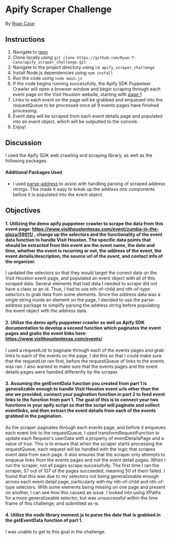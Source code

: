 # Apify Scraper Challenge

By [Ryan Case](https://www.linkedin.com/in/ryan-t-case/)

## Instructions

1. Navigate to [repo](https://github.com/Ryan-T-Case/apify_scraper_challenge)
2. Clone locally using
   `git clone https://github.com/Ryan-T-Case/apify_scraper_challenge.git`
3. Navigate to the project directory using `cd apify_scraper_challenge`
3. Install Node.js dependencies using `npm install`
5. Run the code using `node main.js`
6. If the code begins running successfully, the Apify SDK Puppeteer Crawler will open a browser window and begin scraping through each event page on the Visit Houston website, starting with [page 1](https://www.visithoustontexas.com/events/?page=1)
7. Links to each event on the page will be grabbed and enqueued into the requestQueue to be processed once all 9 events pages have finished processing. 
8. Event data will be scraped from each event details page and populated into an event object, which will be outputted to the console.
9. Enjoy!


## Discussion

I used the Apify SDK web crawling and scraping library, as well as the following packages.

#### Additional Packages Used

- I used [parse-address](https://www.npmjs.com/package/parse-address) to assist with handling parsing of scraped address strings. This made it easy to break up the address into components before it is populated into the event object.


## Objectives

#### 1. Utilizing the demo apify puppeteer crawler to scrape the data from this event page: https://www.visithoustontexas.com/event/zumba-in-the-plaza/59011/ , change up the selectors	and	the	functionality of the event data	function to	handle Visit Houston. The specific data points that	should be extracted	from this event	are	the	event name,	the	date and time, whether the event is	recurring or not, the address of the	event, the event details/description, the source url of	the	event, and contact info of the organizer.

I updated the selectors so that they would target the correct data on the Visit Houston event page, and populated an event object with all of this scraped data. Several elements that had data I needed to scrape did not have a class or an id. Thus, I had to use nth-of-child and nth-of-type selectors to grab data from some elements. Since the address data was a single string inside an element on the page, I decided to use the parse-address package to simplify parsing the address string before populating the event object with the address data.

#### 2. Utilize the demo apify puppeteer crawler as well as Apify SDK documentation to develop a second function which paginates the event pages and grabs the event links here: https://www.visithoustontexas.com/events/

I used a requestList to paginate through each of the events pages and grab links to each of the events on the page. I did this so that I could make sure that the requestList ran first, before the requestQueue of links to the events was ran. I also wanted to make sure that the events pages and the event details pages were handled differently by the scraper.

#### 3. Assuming the getEventData function you created from part 1 is generalizable enough to handle Visit Houston event urls other than the one we provided, connect your pagination function in part 2 to feed event links to the function from part 1. The goal of this is to connect your two functions in your apify script so that the script will paginate and collect eventlinks, and then extract the event details from each of the events grabbed in the pagination.

As the scraper paginates through each events page, and before it enqueues each event link to the requestQueue, I used transformRequestFunction to update each Request's userData with a property of eventDetailsPage and a value of true. This is to ensure that when the scraper starts processing the requestQueue, each request will be handled with the logic that scrapes event data from each page. It also ensures that the scraper only attempts to enqueue links from the events pages and not the event detail pages. When I run the scraper, not all pages scrape successfully. The first time I ran the scraper, 57 out of 107 of the pages succeeded, meaning 50 of them failed. I found that this was due to my selectors not being generalizeable enough across each event detail page, particularly with my nth-of-child and nth-of-type selectors. With some elements being missing on one page and present on another, I can see how this caused an issue. I looked into using XPaths for a more generalizeable selector, but was unsuccessful within the time frame of this challenge, and submitted as-is.

#### 4. Utilize the node library moment.js to parse the date that is grabbed in the getEventData function of part 1.

I was unable to get to this goal in the challenge.




